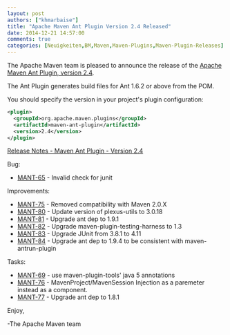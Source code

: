 ```yaml
---
layout: post
authors: ["khmarbaise"]
title: "Apache Maven Ant Plugin Version 2.4 Released"
date: 2014-12-21 14:57:00
comments: true
categories: [Neuigkeiten,BM,Maven,Maven-Plugins,Maven-Plugin-Releases]
---
```

The Apache Maven team is pleased to announce the release of the
[Apache Maven Ant Plugin, version 2.4](https://maven.apache.org/plugins/maven-ant-plugin/).

The Ant Plugin generates build files for Ant 1.6.2 or above from the POM.

You should specify the version in your project's plugin configuration:

```xml
<plugin>
  <groupId>org.apache.maven.plugins</groupId>
  <artifactId>maven-ant-plugin</artifactId>
  <version>2.4</version>
</plugin>
```

<!-- more -->

[Release Notes - Maven Ant Plugin - Version 2.4](http://jira.codehaus.org/secure/ReleaseNote.jspa?projectId=11124&version=15977)

Bug:

 * [MANT-65](https://issues.apache.org/jira/browse/MANT-65) - Invalid check for junit

Improvements:

 * [MANT-75](https://issues.apache.org/jira/browse/MANT-75) - Removed compatibility with Maven 2.0.X
 * [MANT-80](https://issues.apache.org/jira/browse/MANT-80) - Update version of plexus-utils to 3.0.18
 * [MANT-81](https://issues.apache.org/jira/browse/MANT-81) - Upgrade ant dep to 1.9.1
 * [MANT-82](https://issues.apache.org/jira/browse/MANT-82) - Upgrade maven-plugin-testing-harness to 1.3
 * [MANT-83](https://issues.apache.org/jira/browse/MANT-83) - Upgrade JUnit from 3.8.1 to 4.11
 * [MANT-84](https://issues.apache.org/jira/browse/MANT-84) - Upgrade ant dep to 1.9.4 to be consistent with maven-antrun-plugin

Tasks:

 * [MANT-69](https://issues.apache.org/jira/browse/MANT-69) - use maven-plugin-tools' java 5 annotations
 * [MANT-76](https://issues.apache.org/jira/browse/MANT-76) - MavenProject/MavenSession Injection as a paremeter instead as a component.
 * [MANT-77](https://issues.apache.org/jira/browse/MANT-77) - Upgrade ant dep to 1.8.1

Enjoy,

-The Apache Maven team

